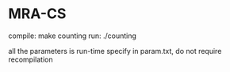 # MRA-CS
compile:
	make counting
run:
	./counting

all the parameters is run-time specify in param.txt, do not require recompilation
